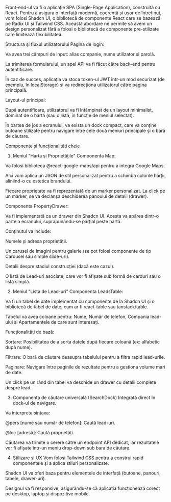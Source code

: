Front-end-ul va fi o aplicație SPA (Single-Page Application), construită cu React. Pentru a asigura o interfață modernă, coerentă și ușor de întreținut, vom folosi Shadcn UI, o bibliotecă de componente React care se bazează pe Radix UI și Tailwind CSS. Această abordare ne permite să avem un design personalizat fără a folosi o bibliotecă de componente pre-stilizate care limitează flexibilitatea.

Structura și fluxul utilizatorului
Pagina de login:

Va avea trei câmpuri de input: alias companie, nume utilizator și parolă.

La trimiterea formularului, un apel API va fi făcut către back-end pentru autentificare.

În caz de succes, aplicația va stoca token-ul JWT într-un mod securizat (de exemplu, în localStorage) și va redirecționa utilizatorul către pagina principală.

Layout-ul principal:

După autentificare, utilizatorul va fi întâmpinat de un layout minimalist, dominat de o hartă (sau o listă, în funcție de meniul selectat).

În partea de jos a ecranului, va exista un dock compact, care va conține butoane stilizate pentru navigare între cele două meniuri principale și o bară de căutare.

Componente și funcționalități cheie
1. Meniul "Harta și Proprietățile"
Componenta Map:

Va folosi biblioteca @react-google-maps/api pentru a integra Google Maps.

Aici vom aplica un JSON de stil personalizat pentru a schimba culorile hărții, aliniind-o cu estetica brandului.

Fiecare proprietate va fi reprezentată de un marker personalizat. La click pe un marker, se va declanșa deschiderea panoului de detalii (drawer).

Componenta PropertyDrawer:

Va fi implementată ca un drawer din Shadcn UI. Acesta va apărea dintr-o parte a ecranului, suprapunându-se parțial peste hartă.

Conținutul va include:

Numele și adresa proprietății.

Un carusel de imagini pentru galerie (se pot folosi componente de tip Carousel sau simple slide-uri).

Detalii despre stadiul construcției (dacă este cazul).

O listă de Lead-uri asociate, care vor fi afișate sub formă de carduri sau o listă simplă.

2. Meniul "Lista de Lead-uri"
Componenta LeadsTable:

Va fi un tabel de date implementat cu componente de la Shadcn UI și o bibliotecă de tabel de date, cum ar fi react-table sau tanstack/table.

Tabelul va avea coloane pentru: Nume, Număr de telefon, Compania lead-ului și Apartamentele de care sunt interesați.

Funcționalități de bază:

Sortare: Posibilitatea de a sorta datele după fiecare coloană (ex: alfabetic după nume).

Filtrare: O bară de căutare deasupra tabelului pentru a filtra rapid lead-urile.

Paginare: Navigare între paginile de rezultate pentru a gestiona volume mari de date.

Un click pe un rând din tabel va deschide un drawer cu detalii complete despre lead.

3. Componenta de căutare universală (SearchDock)
Integrată direct în dock-ul de navigare.

Va interpreta sintaxa:

@pers [nume sau număr de telefon]: Caută lead-uri.

@loc [adresă]: Caută proprietăți.

Căutarea va trimite o cerere către un endpoint API dedicat, iar rezultatele vor fi afișate într-un meniu drop-down sub bara de căutare.

4. Stilizare și UX
Vom folosi Tailwind CSS pentru a construi rapid componentele și a aplica stiluri personalizate.

Shadcn UI va oferi baza pentru elementele de interfață (butoane, panouri, tabele, drawer-uri).

Designul va fi responsive, asigurându-se că aplicația funcționează corect pe desktop, laptop și dispozitive mobile.


